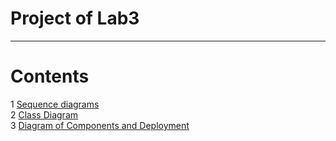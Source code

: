 # Project of Lab3
---

# Contents
1 [Sequence diagrams](Sequence/README.md)  
2 [Class Diagram](ClassDiagram/README.md)  
3 [Diagram of Components and Deployment](ComponentsAndDeployment/README.md)  
